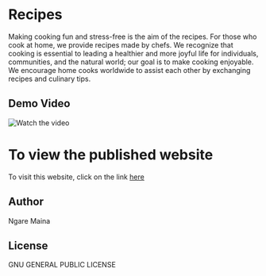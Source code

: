 # Recipes #
Making cooking fun and stress-free is the aim of the recipes. For those who cook at home, we provide recipes made by chefs. We recognize that cooking is essential to leading a healthier and more joyful life for individuals, communities, and the natural world; our goal is to make cooking enjoyable. We encourage home cooks worldwide to assist each other by exchanging recipes and culinary tips.

## Demo Video ##
![Watch the video](./media/video.gif)

# To view the published website #
To visit this website, click on the link [here](https://mapishi.netlify.app/)

## Author ##
Ngare Maina 

## License ##
GNU GENERAL PUBLIC LICENSE